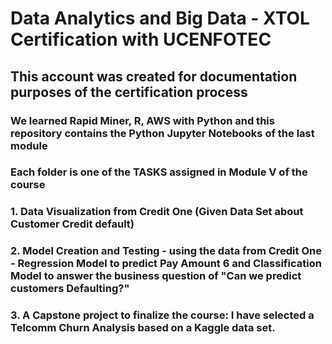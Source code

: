 # Data Analytics and Big Data - XTOL Certification with UCENFOTEC
## This account was created for documentation purposes of the certification process
### We learned Rapid Miner, R, AWS with Python and this repository contains the Python Jupyter Notebooks of the last module
### Each folder is one of the TASKS assigned in Module V of the course
### 1. Data Visualization from Credit One (Given Data Set about Customer Credit default)
### 2. Model Creation and Testing - using the data from Credit One -  Regression Model to predict Pay Amount 6 and Classification Model to answer the business question of "Can we predict customers Defaulting?"
### 3. A Capstone project to finalize the course:  I have selected a Telcomm Churn Analysis based on a Kaggle data set.
